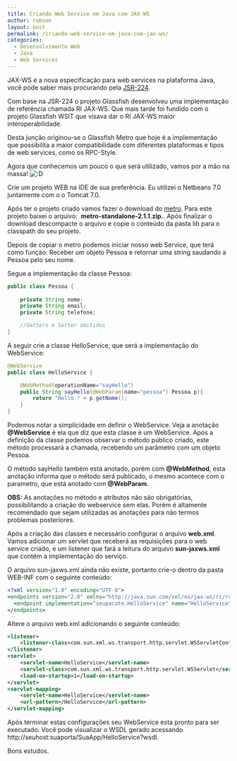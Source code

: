 ```yaml
---
title: Criando Web Service em Java com JAX-WS
author: robson
layout: post
permalink: /criando-web-service-em-java-com-jax-ws/
categories:
  - Desenvolvimento Web
  - Java
  - Web Services
---
```

JAX-WS é a nova especificação para web services na plataforma Java, você pode saber mais procurando pela [JSR-224][1].

Com base na JSR-224 o projeto Glassfish desenvolveu uma implementação de referência chamada RI JAX-WS. Que mais tarde foi fundido com o projeto Glassfish WSIT que visava dar o RI JAX-WS maior interoperabilidade. 

Desta junção originou-se o Glassfish Metro que hoje é a implementação que possibilita a maior compatibilidade com diferentes plataformas e tipos de web services, como os RPC-Style.

Agora que conhecemos um pouco o que será utilizado, vamos por a mão na massa! <img src='http://blog-robson.rhcloud.com/wp-includes/images/smilies/icon_biggrin.gif' alt=':D' class='wp-smiley' /> 

Crie um projeto WEB na IDE de sua preferência. Eu utilizei o Netbeans 7.0 juntamente com o o Tomcat 7.0.

Após ter o projeto criado vamos fazer o download do [metro][2]. Para este projeto baixei o arquivo:  **metro-standalone-2.1.1.zip.**. Após finalizar o download descompacte o arquivo e copie o conteúdo da pasta lib para o classpath do seu projeto.

Depois de copiar o metro podemos iniciar nosso web Service, que terá como função: Receber um objeto Pessoa e retornar uma string saudando a Pessoa pelo seu nome.

Segue a implementação da classe Pessoa:

```java
public class Pessoa {
    
    private String nome;
    private String email;
    private String telefone;

    //Getters e Setter omitidos
}
```

A seguir crie a classe HelloService, que será a implementação do WebService:

```java
@WebService
public class HelloService {

    @WebMethod(operationName="sayHello")
    public String sayHello(@WebParam(name="pessoa") Pessoa p){
        return "Hello " + p.getNome();
    }
}
```

Podemos notar a simplicidade em definir o WebService. Veja a anotação **@WebService** é ela que diz que esta classe é um WebService. Após a definição da classe podemos observar o método público criado, este método processará a chamada, recebendo um parâmetro com um objeto Pessoa. 

O método sayHello também está anotado, porém com **@WebMethod**, esta anotação informa que o método será publicado, o mesmo acontece com o parametro, que está anotado com **@WebParam**. 

**OBS:** As anotações no método e atributos não são obrigatórias, possibilitando a criação do webservice sem elas. Porém é altamente recomendado que sejam utilizadas as anotações para não termos problemas posteriores.

Após a criação das classes é necessário configurar o arquivo **web.xml**. Vamos adicionar um servlet que receberá as requisições para o web service criado, e um listener que fará a leitura do arquivo **sun-jaxws.xml** que contém a implementação do serviço.

O arquivo sun-jaxws.xml ainda não existe, portanto crie-o dentro da pasta WEB-INF com o seguinte conteúdo:

```xml
<?xml version="1.0" encoding="UTF-8">
<endpoints version="2.0" xmlns="http://java.sun.com/xml/ns/jax-ws/ri/runtime">
  <endpoint implementation="seupacote.HelloService" name="HelloService" url-pattern="/HelloService"/>
</endpoints>
```

Altere o arquivo web.xml adicionando o seguinte conteúdo:

```xml
<listener>
    <listener-class>com.sun.xml.ws.transport.http.servlet.WSServletContextListener</listener-class>
</listener>
<servlet>
    <servlet-name>HelloService</servlet-name>
    <servlet-class>com.sun.xml.ws.transport.http.servlet.WSServlet</servlet-class>
    <load-on-startup>1</load-on-startup>
</servlet>
<servlet-mapping>
    <servlet-name>HelloService</servlet-name>
    <url-pattern>/HelloService</url-pattern>
</servlet-mapping>
```

Após terminar estas configurações seu WebService esta pronto para ser executado. Você pode visualizar o WSDL gerado acessando http://seuhost:suaporta/SuaApp/HelloService?wsdl.

Bons estudos.

 [1]: http://jcp.org/en/jsr/detail?id=224
 [2]: http://metro.java.net/
